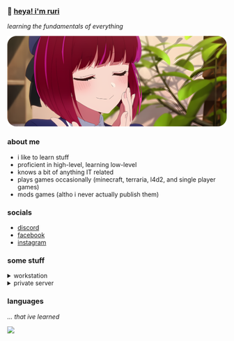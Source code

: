 ### 💫 [heya! i'm ruri](https://github.com/Ruewii)
<i>learning the fundamentals of everything</i>

<img src="profile/assets/kana.png" width="1000" />

### about me
- i like to learn stuff
- proficient in high-level, learning low-level
- knows a bit of anything IT related
- plays games occasionally (minecraft, terraria, l4d2, and single player games)
- mods games (altho i never actually publish them)

### socials
- [discord](https://discord.com/users/934336760157192242)
- [facebook](https://www.facebook.com/ruriyoshinova)
- [instagram](https://www.instagram.com/ruri.dll/)

### some stuff
<details>
<summary> workstation</summary>

```bash
$ fastfetch

/////////////////  /////////////////    Ruri@Altair
/////////////////  /////////////////    -----------
/////////////////  /////////////////    OS: Windows 11 IoT Enterprise LTSC x86_64
/////////////////  /////////////////    Kernel: WIN32_NT 10.0.26100.4652 (24H2)
/////////////////  /////////////////    Uptime: Infinity
/////////////////  /////////////////    Shell: PowerShell 7.5.2
/////////////////  /////////////////    WM: Desktop Window Manager 10.0.26100.3624
/////////////////  /////////////////    WM Theme: Custom - Blue (System: Dark, Apps: Dark)
                                        Font: Segoe UI (12pt)
/////////////////  /////////////////    Cursor: Windows Default (32px)
/////////////////  /////////////////    Terminal: Windows Terminal 1.22.12111.0
/////////////////  /////////////////    Terminal Font: MesloLGM Nerd Font (9pt)
/////////////////  /////////////////    CPU: Intel(R) Xeon(R) E5-2699 v3 Unlocked (36) @ 4.00 GHz
/////////////////  /////////////////    GPU: NVIDIA GeForce RTX 3060 @ 2.10 GHz (11.83 GiB)
/////////////////  /////////////////    Memory: XX.XX GiB / 63.84 GiB (69%)
/////////////////  /////////////////    Locale: en-PH
/////////////////  /////////////////    
```
</details>

<details>
<summary>private server</summary>
  
```bash
$ fastfetch

          __wgliliiligw_,              ruri@arcana
       _williiiiiiliilililw,           -----------
     _%iiiiiilililiiiiiiiiiii_         OS: Rocky Linux 9.6 (Blue Onyx) aarch64
   .Qliiiililiiiiiiililililiilm.       Kernel: Linux 5.14.0-570.37.1.el9_6.aarch64
  _iiiiiliiiiiililiiiiiiiiiiliil,      Uptime: Forever
 .lililiiilililiiiilililililiiiii,     Shell: bash 5.1.8
_liiiiiiliiiiiiiliiiiiF{iiiiiilili,    CPU: Neoverse-N1*4 (4)
jliililiiilililiiili@`  ~ililiiiiiL    Memory: 23.11 GiB (69%)
iiiliiiiliiiiiiili>`      ~liililii    Locale: C.UTF-8
liliiiliiilililii`         -9liiiil    
iiiiiliiliiiiii~             "4lili    
4ililiiiiilil~|      -w,       )4lf    
-liiiiililiF'       _liig,       )'   
 )iiiliii@`       _QIililig,           
  )iiii>`       .Qliliiiililw          
   )<>~       .mliiiiiliiiiiil,        
            _gllilililiililii~         
           giliiiiiiiiiiiiT`
          -^~$ililili@~~'
```
</details>

### languages
*... that ive learned*

<p align="left">
  <img src="https://skillicons.dev/icons?i=c,cs,go,ts,java,kotlin,php,py" />
</p>
